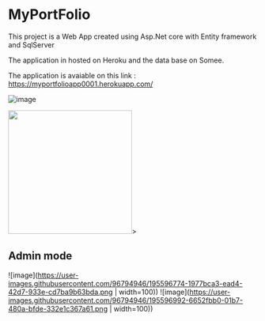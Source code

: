 # MyPortFolio

This project is a Web App created using Asp.Net core with Entity framework and SqlServer

The application in hosted on Heroku and the data base on Somee.

The application is avaiable on this link : https://myportfolioapp0001.herokuapp.com/

![image](https://user-images.githubusercontent.com/96794946/189964793-863b491c-8150-456c-b3aa-b928195e938f.png)

<img src="https://user-images.githubusercontent.com/96794946/189964793-863b491c-8150-456c-b3aa-b928195e938f.png" width="250">>

## Admin mode

![image](https://user-images.githubusercontent.com/96794946/195596774-1977bca3-ead4-42d7-933e-cd7ba9b63bda.png | width=100))
![image](https://user-images.githubusercontent.com/96794946/195596992-6652fbb0-01b7-480a-bfde-332e1c367a61.png | width=100))
